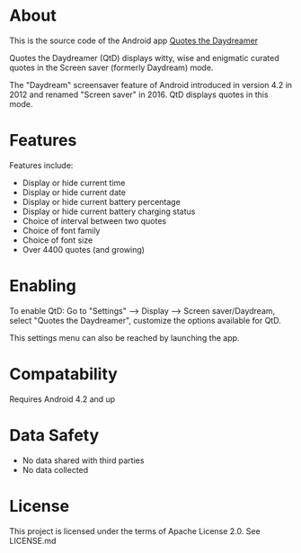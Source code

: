 # About
This is the source code of the Android app [Quotes the Daydreamer](https://play.google.com/store/apps/details?id=im.skn.daydreamerquoth)

Quotes the Daydreamer (QtD) displays witty, wise and enigmatic curated quotes in the Screen saver (formerly Daydream) mode.

The "Daydream" screensaver feature of Android introduced in version 4.2 in 2012 and renamed "Screen saver" in 2016. QtD displays quotes in this mode.

# Features
Features include:
- Display or hide current time
- Display or hide current date
- Display or hide current battery percentage
- Display or hide current battery charging status
- Choice of interval between two quotes
- Choice of font family
- Choice of font size
- Over 4400 quotes (and growing)

# Enabling

To enable QtD: Go to "Settings" —> Display —> Screen saver/Daydream, select "Quotes the Daydreamer", customize the options available for QtD.

This settings menu can also be reached by launching the app.

# Compatability
Requires Android
4.2 and up

# Data Safety
- No data shared with third parties
- No data collected

# License
This project is licensed under the terms of Apache License 2.0. See LICENSE.md
